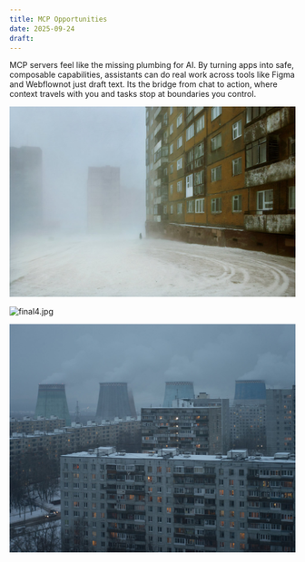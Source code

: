 ```yaml
---
title: MCP Opportunities
date: 2025-09-24
draft:
---
```


MCP servers feel like the missing plumbing for AI. By turning apps into safe, composable capabilities, assistants can do real work across tools like Figma and Webflownot just draft text. Its the bridge from chat to action, where context travels with you and tasks stop at boundaries you control.

![Christophe-Jacrot-Norilsk-Siberia-14.jpg](/images/Christophe-Jacrot-Norilsk-Siberia-14.jpg)

![final4.jpg](/images/final4.jpg)

![found-google-images.jpg](/images/found-google-images.jpg)